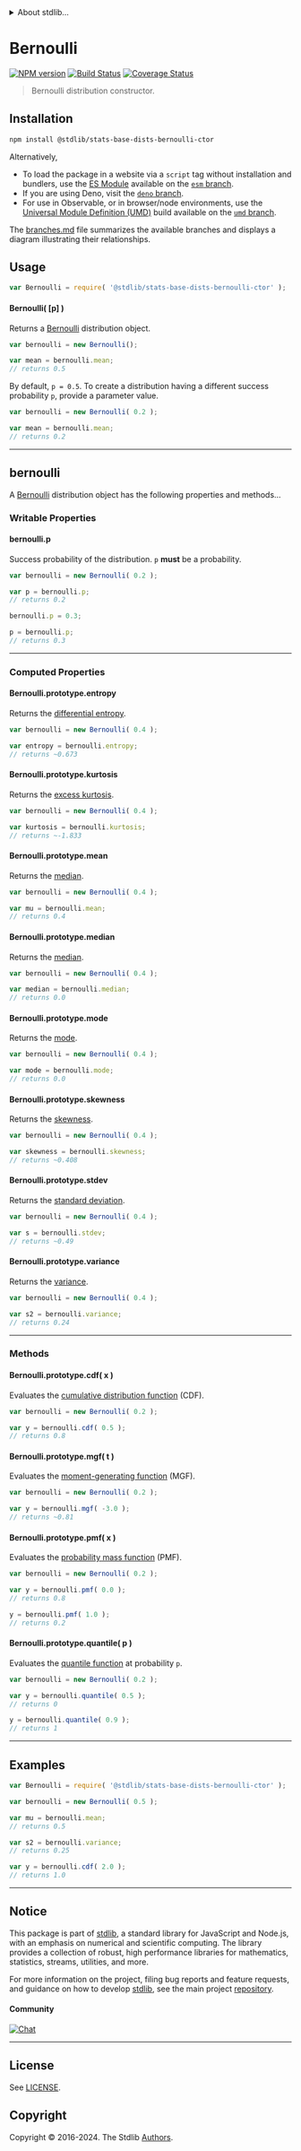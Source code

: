 <!--

@license Apache-2.0

Copyright (c) 2018 The Stdlib Authors.

Licensed under the Apache License, Version 2.0 (the "License");
you may not use this file except in compliance with the License.
You may obtain a copy of the License at

   http://www.apache.org/licenses/LICENSE-2.0

Unless required by applicable law or agreed to in writing, software
distributed under the License is distributed on an "AS IS" BASIS,
WITHOUT WARRANTIES OR CONDITIONS OF ANY KIND, either express or implied.
See the License for the specific language governing permissions and
limitations under the License.

-->


<details>
  <summary>
    About stdlib...
  </summary>
  <p>We believe in a future in which the web is a preferred environment for numerical computation. To help realize this future, we've built stdlib. stdlib is a standard library, with an emphasis on numerical and scientific computation, written in JavaScript (and C) for execution in browsers and in Node.js.</p>
  <p>The library is fully decomposable, being architected in such a way that you can swap out and mix and match APIs and functionality to cater to your exact preferences and use cases.</p>
  <p>When you use stdlib, you can be absolutely certain that you are using the most thorough, rigorous, well-written, studied, documented, tested, measured, and high-quality code out there.</p>
  <p>To join us in bringing numerical computing to the web, get started by checking us out on <a href="https://github.com/stdlib-js/stdlib">GitHub</a>, and please consider <a href="https://opencollective.com/stdlib">financially supporting stdlib</a>. We greatly appreciate your continued support!</p>
</details>

# Bernoulli

[![NPM version][npm-image]][npm-url] [![Build Status][test-image]][test-url] [![Coverage Status][coverage-image]][coverage-url] <!-- [![dependencies][dependencies-image]][dependencies-url] -->

> Bernoulli distribution constructor.

<!-- Section to include introductory text. Make sure to keep an empty line after the intro `section` element and another before the `/section` close. -->

<section class="intro">

</section>

<!-- /.intro -->

<!-- Package usage documentation. -->

<section class="installation">

## Installation

```bash
npm install @stdlib/stats-base-dists-bernoulli-ctor
```

Alternatively,

-   To load the package in a website via a `script` tag without installation and bundlers, use the [ES Module][es-module] available on the [`esm` branch][esm-url].
-   If you are using Deno, visit the [`deno` branch][deno-url].
-   For use in Observable, or in browser/node environments, use the [Universal Module Definition (UMD)][umd] build available on the [`umd` branch][umd-url].

The [branches.md][branches-url] file summarizes the available branches and displays a diagram illustrating their relationships.

</section>

<section class="usage">

## Usage

```javascript
var Bernoulli = require( '@stdlib/stats-base-dists-bernoulli-ctor' );
```

#### Bernoulli( \[p] )

Returns a [Bernoulli][bernoulli-distribution] distribution object.

```javascript
var bernoulli = new Bernoulli();

var mean = bernoulli.mean;
// returns 0.5
```

By default, `p = 0.5`. To create a distribution having a different success probability `p`, provide a parameter value.

```javascript
var bernoulli = new Bernoulli( 0.2 );

var mean = bernoulli.mean;
// returns 0.2
```

* * *

## bernoulli

A [Bernoulli][bernoulli-distribution] distribution object has the following properties and methods...

### Writable Properties

#### bernoulli.p

Success probability of the distribution. `p` **must** be a probability.

```javascript
var bernoulli = new Bernoulli( 0.2 );

var p = bernoulli.p;
// returns 0.2

bernoulli.p = 0.3;

p = bernoulli.p;
// returns 0.3
```

* * *

### Computed Properties

#### Bernoulli.prototype.entropy

Returns the [differential entropy][entropy].

```javascript
var bernoulli = new Bernoulli( 0.4 );

var entropy = bernoulli.entropy;
// returns ~0.673
```

#### Bernoulli.prototype.kurtosis

Returns the [excess kurtosis][kurtosis].

```javascript
var bernoulli = new Bernoulli( 0.4 );

var kurtosis = bernoulli.kurtosis;
// returns ~-1.833
```

#### Bernoulli.prototype.mean

Returns the [median][expected-value].

```javascript
var bernoulli = new Bernoulli( 0.4 );

var mu = bernoulli.mean;
// returns 0.4
```

#### Bernoulli.prototype.median

Returns the [median][median].

```javascript
var bernoulli = new Bernoulli( 0.4 );

var median = bernoulli.median;
// returns 0.0
```

#### Bernoulli.prototype.mode

Returns the [mode][mode].

```javascript
var bernoulli = new Bernoulli( 0.4 );

var mode = bernoulli.mode;
// returns 0.0
```

#### Bernoulli.prototype.skewness

Returns the [skewness][skewness].

```javascript
var bernoulli = new Bernoulli( 0.4 );

var skewness = bernoulli.skewness;
// returns ~0.408
```

#### Bernoulli.prototype.stdev

Returns the [standard deviation][standard-deviation].

```javascript
var bernoulli = new Bernoulli( 0.4 );

var s = bernoulli.stdev;
// returns ~0.49
```

#### Bernoulli.prototype.variance

Returns the [variance][variance].

```javascript
var bernoulli = new Bernoulli( 0.4 );

var s2 = bernoulli.variance;
// returns 0.24
```

* * *

### Methods

#### Bernoulli.prototype.cdf( x )

Evaluates the [cumulative distribution function][cdf] (CDF).

```javascript
var bernoulli = new Bernoulli( 0.2 );

var y = bernoulli.cdf( 0.5 );
// returns 0.8
```

#### Bernoulli.prototype.mgf( t )

Evaluates the [moment-generating function][mgf] (MGF).

```javascript
var bernoulli = new Bernoulli( 0.2 );

var y = bernoulli.mgf( -3.0 );
// returns ~0.81
```

#### Bernoulli.prototype.pmf( x )

Evaluates the [probability mass function][pmf] (PMF).

```javascript
var bernoulli = new Bernoulli( 0.2 );

var y = bernoulli.pmf( 0.0 );
// returns 0.8

y = bernoulli.pmf( 1.0 );
// returns 0.2
```

#### Bernoulli.prototype.quantile( p )

Evaluates the [quantile function][quantile-function] at probability `p`.

```javascript
var bernoulli = new Bernoulli( 0.2 );

var y = bernoulli.quantile( 0.5 );
// returns 0

y = bernoulli.quantile( 0.9 );
// returns 1
```

</section>

<!-- /.usage -->

<!-- Package usage notes. Make sure to keep an empty line after the `section` element and another before the `/section` close. -->

<section class="notes">

</section>

<!-- /.notes -->

<!-- Package usage examples. -->

* * *

<section class="examples">

## Examples

<!-- eslint no-undef: "error" -->

```javascript
var Bernoulli = require( '@stdlib/stats-base-dists-bernoulli-ctor' );

var bernoulli = new Bernoulli( 0.5 );

var mu = bernoulli.mean;
// returns 0.5

var s2 = bernoulli.variance;
// returns 0.25

var y = bernoulli.cdf( 2.0 );
// returns 1.0
```

</section>

<!-- /.examples -->

<!-- Section to include cited references. If references are included, add a horizontal rule *before* the section. Make sure to keep an empty line after the `section` element and another before the `/section` close. -->

<section class="references">

</section>

<!-- /.references -->

<!-- Section for related `stdlib` packages. Do not manually edit this section, as it is automatically populated. -->

<section class="related">

</section>

<!-- /.related -->

<!-- Section for all links. Make sure to keep an empty line after the `section` element and another before the `/section` close. -->


<section class="main-repo" >

* * *

## Notice

This package is part of [stdlib][stdlib], a standard library for JavaScript and Node.js, with an emphasis on numerical and scientific computing. The library provides a collection of robust, high performance libraries for mathematics, statistics, streams, utilities, and more.

For more information on the project, filing bug reports and feature requests, and guidance on how to develop [stdlib][stdlib], see the main project [repository][stdlib].

#### Community

[![Chat][chat-image]][chat-url]

---

## License

See [LICENSE][stdlib-license].


## Copyright

Copyright &copy; 2016-2024. The Stdlib [Authors][stdlib-authors].

</section>

<!-- /.stdlib -->

<!-- Section for all links. Make sure to keep an empty line after the `section` element and another before the `/section` close. -->

<section class="links">

[npm-image]: http://img.shields.io/npm/v/@stdlib/stats-base-dists-bernoulli-ctor.svg
[npm-url]: https://npmjs.org/package/@stdlib/stats-base-dists-bernoulli-ctor

[test-image]: https://github.com/stdlib-js/stats-base-dists-bernoulli-ctor/actions/workflows/test.yml/badge.svg?branch=main
[test-url]: https://github.com/stdlib-js/stats-base-dists-bernoulli-ctor/actions/workflows/test.yml?query=branch:main

[coverage-image]: https://img.shields.io/codecov/c/github/stdlib-js/stats-base-dists-bernoulli-ctor/main.svg
[coverage-url]: https://codecov.io/github/stdlib-js/stats-base-dists-bernoulli-ctor?branch=main

<!--

[dependencies-image]: https://img.shields.io/david/stdlib-js/stats-base-dists-bernoulli-ctor.svg
[dependencies-url]: https://david-dm.org/stdlib-js/stats-base-dists-bernoulli-ctor/main

-->

[chat-image]: https://img.shields.io/gitter/room/stdlib-js/stdlib.svg
[chat-url]: https://app.gitter.im/#/room/#stdlib-js_stdlib:gitter.im

[stdlib]: https://github.com/stdlib-js/stdlib

[stdlib-authors]: https://github.com/stdlib-js/stdlib/graphs/contributors

[umd]: https://github.com/umdjs/umd
[es-module]: https://developer.mozilla.org/en-US/docs/Web/JavaScript/Guide/Modules

[deno-url]: https://github.com/stdlib-js/stats-base-dists-bernoulli-ctor/tree/deno
[umd-url]: https://github.com/stdlib-js/stats-base-dists-bernoulli-ctor/tree/umd
[esm-url]: https://github.com/stdlib-js/stats-base-dists-bernoulli-ctor/tree/esm
[branches-url]: https://github.com/stdlib-js/stats-base-dists-bernoulli-ctor/blob/main/branches.md

[stdlib-license]: https://raw.githubusercontent.com/stdlib-js/stats-base-dists-bernoulli-ctor/main/LICENSE

[bernoulli-distribution]: https://en.wikipedia.org/wiki/Bernoulli_distribution

[cdf]: https://en.wikipedia.org/wiki/Cumulative_distribution_function

[mgf]: https://en.wikipedia.org/wiki/Moment-generating_function

[pmf]: https://en.wikipedia.org/wiki/Probability_mass_function

[quantile-function]: https://en.wikipedia.org/wiki/Quantile_function

[entropy]: https://en.wikipedia.org/wiki/Entropy_%28information_theory%29

[expected-value]: https://en.wikipedia.org/wiki/Expected_value

[kurtosis]: https://en.wikipedia.org/wiki/Kurtosis

[median]: https://en.wikipedia.org/wiki/Median

[mode]: https://en.wikipedia.org/wiki/Mode_%28statistics%29

[skewness]: https://en.wikipedia.org/wiki/Skewness

[standard-deviation]: https://en.wikipedia.org/wiki/Standard_deviation

[variance]: https://en.wikipedia.org/wiki/Variance

</section>

<!-- /.links -->
